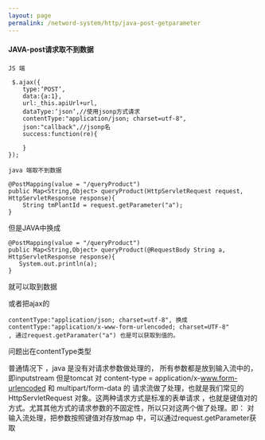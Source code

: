 ```yaml
---
layout: page
permalink: /netword-system/http/java-post-getparameter
---
```


#### JAVA-post请求取不到数据

    JS 端

     $.ajax({
        type:‘POST‘,
        data:{a:1},
        url:_this.apiUrl+url,
        dataType:‘json‘,//使用jsonp方式请求
        contentType:"application/json; charset=utf-8",
        json:"callback",//jsonp名
        success:function(re){
    
        }
    });

    java 端取不到数据
        
    @PostMapping(value = "/queryProduct")
    public Map<String,Object> queryProduct(HttpServletRequest request, HttpServletResponse response){
        String tmPlantId = request.getParameter("a");
    }

但是JAVA中换成 

    @PostMapping(value = "/queryProduct")
    public Map<String,Object> queryProduct(@RequestBody String a, HttpServletResponse response){
       System.out.println(a);        
    }

就可以取到数据

或者把ajax的

    contentType:"application/json; charset=utf-8", 换成  contentType:"application/x-www-form-urlencoded; charset=UTF-8"
    , 通过request.getParamater("a") 也是可以获取到值的。

问题出在contentType类型

普通情况下 ，java 是没有对请求参数做处理的， 所有参数都是放到输入流中的，即inputstream
但是tomcat 对 content-type  =  application/x-www.form-urlencoded  和 multipart/form-data
的 请求流做了处理，也就是我们常见的HttpServletRequest 对象。这两种请求方式是标准的表单请求
，也就是键值对的方式。尤其其他方式的请求参数的不固定性，所以只对这两个做了处理。即： 
对输入流处理，把参数按照键值对存放map 中，可以通过request.getParameter获取

